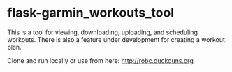 # flask-garmin_workouts_tool

This is a tool for viewing, downloading, uploading, and scheduling workouts. There is also a feature under development for creating a workout plan.

Clone and run locally or use from here: http://robc.duckduns.org
